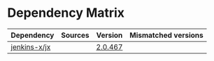 # Dependency Matrix

Dependency | Sources | Version | Mismatched versions
---------- | ------- | ------- | -------------------
[jenkins-x/jx](https://github.com/jenkins-x/jx) |  | [2.0.467](https://github.com/jenkins-x/jx/releases/tag/v2.0.467) | 
